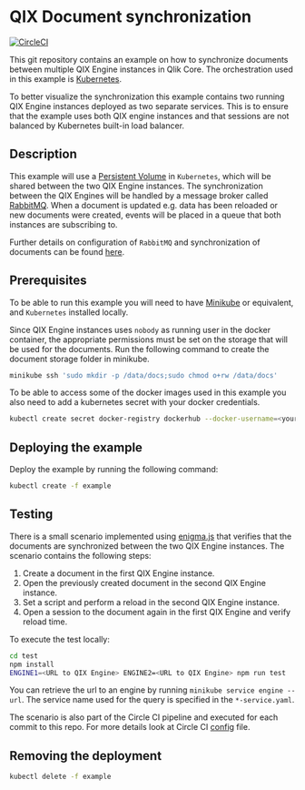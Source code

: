 # QIX Document synchronization

[![CircleCI](https://circleci.com/gh/qlik-ea/example-doc-sync.svg?style=shield&circle-token=d09752ea3fc4bbc05a5682db1b713e93e59f2638)](https://circleci.com/gh/qlik-ea/example-doc-sync)

This git repository contains an example on how to synchronize documents between multiple QIX Engine instances in Qlik Core.
The orchestration used in this example is [Kubernetes]( https://kubernetes.io/).

To better visualize the synchronization this example contains two running QIX Engine instances deployed as two separate services.
This is to ensure that the example uses both QIX engine instances and that sessions are not balanced by Kubernetes built-in load balancer.

## Description

This example will use a [Persistent Volume](https://kubernetes.io/docs/concepts/storage/persistent-volumes/) in `Kubernetes`,
which will be shared between the two QIX Engine instances. The synchronization between the QIX Engines will be handled by a message
broker called [RabbitMQ](https://www.rabbitmq.com/). When a document is updated e.g. data has been reloaded or new documents were created,
events will be placed in a queue that both instances are subscribing to.

Further details on configuration of `RabbitMQ` and synchronization of documents can be found [here](https://ca.qliktive.com/docs/master/docs/services/qix-engine/doc-synchronization/).

## Prerequisites

To be able to run this example you will need to have [Minikube](https://github.com/kubernetes/minikube) or equivalent, and `Kubernetes` installed locally.

Since QIX Engine instances uses `nobody` as running user in the docker container,
the appropriate permissions must be set on the storage that will be used for the documents.
Run the following command to create the document storage folder in minikube.

```sh
minikube ssh 'sudo mkdir -p /data/docs;sudo chmod o+rw /data/docs'
```

To be able to access some of the docker images used in this example you also need to add a kubernetes secret with your docker credentials.

```sh
kubectl create secret docker-registry dockerhub --docker-username=<your-name> --docker-password=<your-password> --docker-email=<your-email>
```

## Deploying the example

Deploy the example by running the following command:

```sh
kubectl create -f example
```

## Testing

There is a small scenario implemented using [enigma.js](https://github.com/qlik-oss/enigma.js/) that verifies that the documents are
synchronized between the two QIX Engine instances. The scenario contains the following steps:

1. Create a document in the first QIX Engine instance.
1. Open the previously created document in the second QIX Engine instance.
1. Set a script and perform a reload in the second QIX Engine instance.
1. Open a session to the document again in the first QIX Engine and verify reload time.

To execute the test locally:

```sh
cd test
npm install
ENGINE1=<URL to QIX Engine> ENGINE2=<URL to QIX Engine> npm run test
```

You can retrieve the url to an engine by running `minikube service engine --url`. The service name used for the query is specified in the `*-service.yaml`.

The scenario is also part of the Circle CI pipeline and executed for each commit to this repo. For more details look at Circle CI [config](./.circleci/config.yml) file.

## Removing the deployment

```sh
kubectl delete -f example
```
